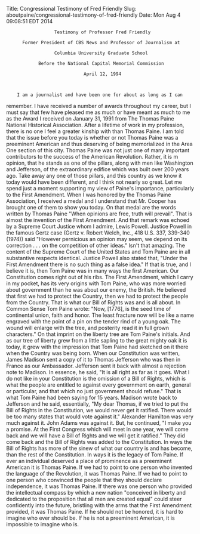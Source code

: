 Title: Congressional Testimony of Fred Friendly
Slug: aboutpaine/congressional-testimony-of-fred-friendly
Date: Mon Aug  4 09:08:51 EDT 2014

                      Testimony of Professor Fred Friendly

          Former President of CBS News and Professor of Journalism at

                      Columbia University Graduate School

                Before the National Capital Memorial Commission

                                 April 12, 1994

    

        I am a journalist and have been one for about as long as I can
   remember. I have received a number of awards throughout my career, but I
   must say that few have pleased me as much or have meant as much to me as
   the Award I received on January 31, 1991 from The Thomas Paine National
   Historical Association. After a lifetime of work in my profession, there
   is no one I feel a greater kinship with than Thomas Paine.
        I am told that the issue before you today is whether or not Thomas
   Paine was a preeminent American and thus deserving of being memorialized
   in the Area One section of this city.
        Thomas Paine was not just one of many important contributors to the
   success of the American Revolution. Rather, it is m opinion, that he
   stands as one of the pillars, along with men like Washington and
   Jefferson, of the extraordinary edifice which was built over 200 years
   ago. Take away any one of those pillars, and this country as we know it
   today would have been different, and I think not nearly so great.
        Let me spend just a moment supporting my view of Paine's importance,
   particularly to the First Amendment.
        When I was honored by the Thomas Paine Association, I received a
   medal and I understand that Mr. Cooper has brought one of them to show you
   today. On that medal are the words written by Thomas Paine "When opinions
   are free, truth will prevail". That is almost the invention of the First
   Amendment. And that remark was echoed by a Supreme Court Justice whom I
   admire, Lewis Powell. Justice Powell in the famous Gertz case (Gertz v.
   Robert Welch, Inc., 418 U.S. 337, 339-340 (1974)) said "However pernicious
   an opinion may seem, we depend on its correction . . . on the competition
   of other ideas." Isn't that amazing. The content of the Supreme Court of
   the United States and Tom Paine are in all substantive respects
   identical. Justice Powell also stated that, "Under the First Amendment
   there is no such thing as a false idea." If that is true, and I believe it
   is, then Tom Paine was in many ways the first American. Our Constitution
   comes right out of his ribs.
        The First Amendment, which I carry in my pocket, has its very origins
   with Tom Paine, who was more worried about government than he was about
   our enemy, the British. He believed that first we had to protect the
   Country, then we had to protect the people from the Country. That is what
   our Bill of Rights was and is all about. In Common Sense Tom Paine wrote:
   "Now, [1776], is the seed time of continental union, faith and honor. The
   least fracture now will be like a name engraved with the point of a pin on
   the tender rind of a young oak. The wound will enlarge with the tree, and
   posterity read it in full grown characters." On that imprint on the
   liberty tree are Tom Paine's initials. And as our tree of liberty grew
   from a little sapling to the great mighty oak it is today, it grew with
   the impression that Tom Paine had sketched on it there when the Country
   was being born.
         When our Constitution was written, James Madison sent a copy of it
   to Thomas Jefferson who was then in France as our Ambassador. Jefferson
   sent it back with almost a rejection note to Madison. In essence, he said,
   "It is all right as far as it goes. What I do not like in your
   Constitution is the omission of a Bill of Rights, which is what the people
   are entitled to against every government on earth, general or particular,
   and that which no just government should refuse." That is what Tom Paine
   had been saying for 15 years. Madison wrote back to Jefferson and he said,
   essentially, "My dear Thomas, if we tried to put the Bill of Rights in the
   Constitution, we would never get it ratified. There would be too many
   states that would vote against it." Alexander Hamilton was very much
   against it. John Adams was against it. But, he continued, "I make you a
   promise. At the First Congress which will meet in one year, we will come
   back and we will have a Bill of Rights and we will get it ratified." They
   did come back and the Bill of Rights was added to the Constitution. In
   ways the Bill of Rights has more of the sinew of what our country is and
   has become, than the rest of the Constitution. In ways it is the legacy of
   Tom Paine.
        If ever an individual deserved a place of prominence as a preeminent
   American it is Thomas Paine. If we had to point to one person who invented
   the language of the Revolution, it was Thomas Paine. If we had to point to
   one person who convinced the people that they should declare independence,
   it was Thomas Paine. If there was one person who provided the intellectual
   compass by which a new nation "conceived in liberty and dedicated to the
   proposition that all men are created equal" could steer confidently into
   the future, bristling with the arms that the First Amendment provided, it
   was Thomas Paine.
        If he should not be honored, it is hard to imagine who ever should
   be. If he is not a preeminent American, it is impossible to imagine who
   is.
